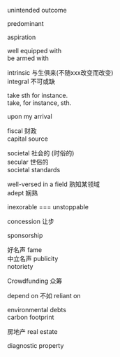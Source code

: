 unintended outcome

predominant

aspiration

well equipped with   
be armed with

intrinsic   与生俱来(不随xxx改变而改变)  
integral 不可或缺

take sth for instance.   
take, for instance, sth.

upon my arrival

fiscal 财政  
capital source

societal 社会的 (时俗的)  
secular 世俗的  
societal standards

well-versed in a field 熟知某领域  
adept 娴熟

inexorable === unstoppable

concession 让步 


sponsorship

好名声 fame  
中立名声 publicity  
notoriety

Crowdfunding 众筹

depend on   不如   reliant on

environmental debts  
carbon footprint

房地产 real estate

diagnostic property

